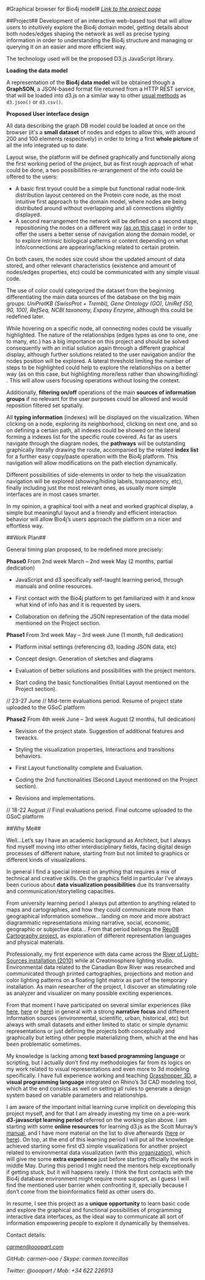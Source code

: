#Graphical browser for Bio4j model#
[*Link to the project page*](https://github.com/bio4j/gsoc14/wiki/graphical-browser-for-bio4j-model)

##Project##
Development of an interactive web-based tool that will allow users to intuitively explore the Bio4j domain model, getting details about both nodes/edges shaping the network as well as precise typing information in order to understanding the Bio4j structure and managing or querying it on an easier and more efficient way.

The technology used will be the proposed D3.js JavaScript library.

**Loading the data model** 

A representation of the **Bio4j data model** will be obtained though a **GraphSON**, a JSON-based format file returned from a HTTP REST service, that will be loaded into d3.js on a similar way to other [usual methods](https://github.com/mbostock/d3/wiki/Requests) as `d3.json()` or `d3.csv()`.

**Proposed User interface design**

All data describing the graph DB model could be loaded at once on the browser (it's a **small dataset** of nodes and edges to allow this, with around 200 and 100 elements respectively) in order to bring a first **whole picture** of all the info integrated up to date.

Layout wise, the platform will be defined graphically and functionally along the first working period of the project, but as first rough approach of what could be done, a two possibilities re-arrangement of the info could be offered to the users: 

- A basic first tryout could be a simple but functional radial node-link distribution layout centered on the Protein core node, as the most intuitive first approach to the domain model, where nodes are being distributed around without overlapping and all connections slightly displayed.
- A second rearrangement the network will be defined on a second stage, repositioning the nodes on a different way [(as on this case)](http://tulpinteractive.com/close-votes/) in order to offer the users a better sense of navigation along the domain model, or to explore intrinsic biological patterns or content depending on what info/connections are appearing/lacking related to certain protein.

On both cases, the nodes size could show the updated amount of data stored, and other relevant characteristics (existence and amount of nodes/edges properties, etc) could be communicated with any simple visual code.

The use of color could categorized the dataset from the beginning differentiating the main data sources of the database on the big main groups: *UniProtKB (SwissProt + Trembl), Gene Ontology (GO), UniRef (50, 90, 100), RefSeq, NCBI taxonomy, Expasy Enzyme*, although this could be redefined later.

While hovering on a specific node, all connecting nodes could be visually highlighted. The nature of the relationships (edges types as one to one, one to many, etc.) has a big importance on this project and should be solved consequently with an initial solution again through a different graphical display, although further solutions related to the user navigation and/or the nodes position will be explored. A lateral threshold limiting the number of steps to be highlighted could help to explore the relationships on a better way (as on this case, but highlighting more/less rather than showing/hiding) . This will allow users focusing operations without losing the context.

Additionally, **filtering on/off** operations of the main **sources of information groups** if no relevant for the user purposes could be allowed and would reposition filtered set spatially.

All **typing information** (indexes) will be displayed on the visualization. When clicking on a node, exploring its neighborhood, clicking on next one, and so on defining a certain path, all indexes could be showed on the lateral forming a indexes list for the specific route covered. As far as users navigate through the diagram nodes, the **pathways** will be outstanding graphically literally drawing the route, accompanied by the related **index list** for a further easy copy/paste operation with the Bio4j platform. This navigation will allow modifications on the path election dynamically.

Different possibilities of side-elements in order to help the visualization navigation will be explored (showing/hiding labels, transparency, etc), finally including just the most relevant ones, as usually more simple interfaces are in most cases smarter.

In my opinion, a graphical tool with a neat and worked graphical display, a simple but meaningful layout and a friendly and efficient interaction behavior will allow Bio4j’s users approach the platform on a nicer and effortless way.



##Work Plan##

General timing plan proposed, to be redefined more precisely:

**Phase0** From 2nd week March – 2nd week May     (2 months, partial dedication)

- JavaScript and d3 specifically self-taught learning period, through manuals and online resources.

- First contact with the Bio4j platform to get familiarized with it and know what kind of info has and it is requested by users.

- Collaboration on defining the JSON representation of the data model mentioned on the Project section.


**Phase1** From 3rd week May – 3rd week June     (1 month, full dedication)

- Platform initial settings (referencing d3, loading JSON data, etc)

- Concept design. Generation of sketches and diagrams

- Evaluation of better solutions and possibilities with the project mentors.

- Start coding the basic functionalities (Initial Layout mentioned on the Project section).

// 23-27 June // Mid-term evaluations period. Resume of project state uploaded to the GSoC platform


**Phase2** From 4th week June – 3rd week August     (2 months, full dedication)

- Revision of the project state. Suggestion of additional features and tweacks.

- Styling the visualization properties, Interactions and transitions behaviors.

- First Layout functionality complete and Evaluation.

- Coding the 2nd functionalities (Second Layout mentioned on the Project section).

- Revisions and implementations.

// 18-22 August // Final evaluations period. Final outcome uploaded to the GSoC platform



##Why Me##

Well…Let’s say I have an academic background as Architect, but I always find myself moving into other interdisciplinary fields, facing digital design processes of different nature, starting from but not limited to graphics or different kinds of visualizations.

 In general I find a special interest on anything that requires a mix of technical and creative skills. On the graphics field in particular I’ve always been curious about **data visualization possibilities** due its transversality and communication/storytelling capacities.

From university learning period I always put attention to anything related to maps and cartographies, and how they could communicate more than geographical information somehow… landing on more and more abstract diagrammatic representations mixing narrative, social, economic, geographic or subjective data… From that period belongs the [Reu08 Cartography project](http://ooopart.com/#see_modal_P1), as exploration of different representation languages and physical materials.

Professionally, my first experience with data came across the [River of Light-Sources installation (2010)](http://ooopart.com/#see_modal_S14) while at Creatmosphere lighting studio. Environmental data related to the Canadian Bow River was researched and communicated through printed cartographies, projections and motion and color lighting patterns on a floating light matrix as part of the temporary installation. As main researcher of the project, I discover an stimulating role as analyzer and visualizer on many possible exciting experiences.

From that moment I have participated on several similar experiences (like [here](http://ooopart.com/#see_modal_P2), [here](http://ooopart.com/#see_modal_S17) or [here](http://ooopart.com/#see_modal_P5)) in general with a strong **narrative focus** and different information sources (environmental, scientific, urban, historical, etc) but always with small datasets and either limited to static or simple dynamic representations or just defining the projects both conceptually and graphically but letting other people materializing them, which at the end has been problematic sometimes.

My knowledge is lacking among **text based programming language** or scripting, but I actually don’t find my methodologies far from its logics on my work related to visual representations and even more to 3d modeling specifically. I have full experience working and teaching [Grasshopper 3D](http://en.wikipedia.org/wiki/Grasshopper_3d), a **visual programming language** integrated on Rhino’s 3d CAD modeling tool, which at the end consists as well on setting all rules to generate a design system based on variable parameters and relationships.

I am aware of the important initial learning curve implicit on developing this project myself, and for that I am already investing my time on a pre-work **d3-javascript learning period** referred on the working plan above. I am starting with some **online resources** for learning d3.js as the Scott Murray’s [manual](http://chimera.labs.oreilly.com/books/1230000000345), and I have more material on the list to dive afterwards ([here](https://www.dashingd3js.com/table-of-contents) or [here](https://github.com/mbostock/d3/wiki/Tutorials)). On top, at the end of this learning period I will put all the knowledge achieved starting some first d3 simple visualizations for another project related to environmental data visualization (with this [organization](http://wiki.obsnev.es/index.php/P%C3%A1gina_principal)), which will give me some **extra experience** just before starting officially the work in middle May. During this period I might need the mentors help exceptionally if getting stuck, but it will happens rarely. I think the first contacts with the Bio4j database environment might require more support, as I guess I will find the mentioned user barrier when confronting it, specially because I don’t come from the bioinformatics field as other users do.



In resume, I see this project as a **unique opportunity** to learn basic code and explore the graphical and functional possibilities of programming interactive data interfaces, as the ideal way to communicate all sort of information empowering people to explore it dynamically by themselves.



Contact details:                                  

*carmen@ooopart.com*

*GitHub: carmen-ooo  /   Skype: carmen.torrecillas*

*Twitter: @ooopart   /   Mob: +34 622 226913*                                      






